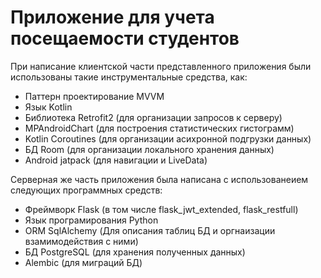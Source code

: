 # Приложение для учета посещаемости студентов

При написание клиентской части представленного приложения были использованы такие инструментальные средства, как:
- Паттерн проектирование MVVM
- Язык Kotlin
- Библиотека Retrofit2 (для организации запросов к серверу)
- MPAndroidChart (для построения статистических гистограмм)
- Kotlin Coroutines (для организации асихронной подгрузки данных)
- БД Room (для организации локального хранения данных)
- Android jatpack (для навигации и LiveData)

Серверная же часть приложения была написана c использованеием следующих программных средств:
-  Фреймворк Flask (в том числе flask_jwt_extended, flask_restfull)
-  Язык програмирования Python
-  ORM SqlAlchemy (Для описания таблиц БД и оргнаизации взамимодействия с ними) 
-  БД PostgreSQL (для хранения полученных данных)
-  Alembic (для миграций БД)
